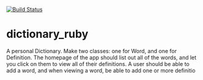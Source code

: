 [![Build Status](https://travis-ci.org/bigzoo/dictionary_ruby.svg?branch=master)](https://travis-ci.org/bigzoo/dictionary_ruby)

# dictionary_ruby
A personal Dictionary. Make two classes: one for Word, and one for Definition. The homepage of the app should list out all of the words, and let you click on them to view all of their definitions. A user should be able to add a word, and when viewing a word, be able to add one or more definitio
